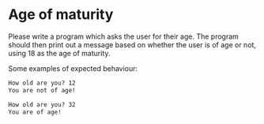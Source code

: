 
# Age of maturity

Please write a program which asks the user for their age. The program should then print out a message based on whether the user is of age or not, using 18 as the age of maturity.

Some examples of expected behaviour:

```markdown
How old are you? 12
You are not of age!
```

```markdown
How old are you? 32
You are of age!
```